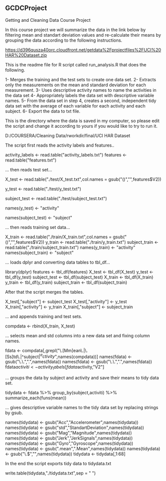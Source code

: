 ## GCDCProject
Getting and Cleaning Data Course Project

In this course project we will summarize the data in the link below by filtering mean and standart deviation values and re-calculate their means by grouping the data according to the following instructions. 

https://d396qusza40orc.cloudfront.net/getdata%2Fprojectfiles%2FUCI%20HAR%20Dataset.zip

This is the readme file for R script called run_analysis.R that does the following.

1- Merges the training and the test sets to create one data set.
2- Extracts only the measurements on the mean and standard deviation for each measurement.
3- Uses descriptive activity names to name the activities in the data set
4- Appropriately labels the data set with descriptive variable names.
5- From the data set in step 4, creates a second, independent tidy data set with the average of each variable for each activity and each subject.
6- Export the data to txt file. 

  This is the directory where the data is saved in my computer, so please edit the script and change it according to yours if you would like to try to run it.

D:/COURSERA/Cleaning Data/rworkdir/final/UCI HAR Dataset

  The script first reads the activity labels and features..

activity_labels <- read.table("activity_labels.txt")
features <- read.table("features.txt")

... then reads test set... 

X_test <- read.table("./test/X_test.txt",col.names = gsub("()","",features$V2))

y_test <- read.table("./test/y_test.txt")

subject_test <- read.table("./test/subject_test.txt")

names(y_test) <- "activity"

names(subject_test) <- "subject"

... then reads training set data... 

X_train <- read.table("./train/X_train.txt",col.names = gsub("()","",features$V2))
y_train <- read.table("./train/y_train.txt")
subject_train <- read.table("./train/subject_train.txt")
names(y_train) <- "activity"
names(subject_train) <- "subject"

... loads dplyr and converting data tables to tbl_df...

library(dplyr)
features <- tbl_df(features)
X_test <- tbl_df(X_test)
y_test <- tbl_df(y_test)
subject_test <- tbl_df(subject_test)
X_train <- tbl_df(X_train)
y_train <- tbl_df(y_train)
subject_train <- tbl_df(subject_train)

After that the script merges the tables.

X_test[,"subject"] <- subject_test
X_test[,"activity"] <- y_test
X_train[,"activity"] <- y_train
X_train[,"subject"] <- subject_train

... and appends training and test sets.

compdata <- rbind(X_train, X_test)

... selects mean and std columns into a new data set and fixing column names. 

fdata <- compdata[,grepl("\\.[Mm]ean\\.|\\.[Ss]td\\.|^subject$|^activity$",names(compdata))]
names(fdata) <- gsub("\\.\\.",".",names(fdata))
names(fdata) <- gsub("\\.\\.",".",names(fdata))
fdata$activiti <- activity_labels[fdata$activity,"V2"]

... groups the data by subject and activity and save their means to tidy data set. 

tidydata <- fdata %>% group_by(subject,activiti) %>% summarize_each(funs(mean))

... gives descriptive variable names to the tidy data set by replacing strings by gsub. 

names(tidydata) <- gsub("Acc","Accelerometer",names(tidydata))
names(tidydata) <- gsub("std","StandartDeviation",names(tidydata))
names(tidydata) <- gsub("Mag","Magnitude",names(tidydata))
names(tidydata) <- gsub("Jerk","JerkSignals",names(tidydata))
names(tidydata) <- gsub("Gyro","Gyroscope",names(tidydata))
names(tidydata) <- gsub(".mean",".Mean",names(tidydata))
names(tidydata) <- gsub("\\.$","",names(tidydata))
tidydata <- tidydata[,1:68]

In the end the script exports tidy data to tidydata.txt

write.table(tidydata,"./tidydata.txt",sep = " ")
